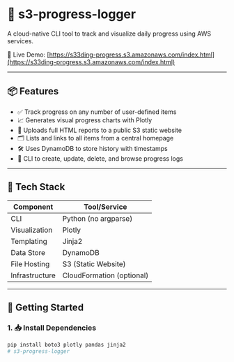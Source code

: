 # 🌱 s3-progress-logger

A cloud-native CLI tool to track and visualize daily progress using AWS services.

🚀 Live Demo: [https://s33ding-progress.s3.amazonaws.com/index.html](https://s33ding-progress.s3.amazonaws.com/index.html)

---

## 📦 Features

- ✅ Track progress on any number of user-defined items
- 📈 Generates visual progress charts with Plotly
- 🧾 Uploads full HTML reports to a public S3 static website
- 🗂️ Lists and links to all items from a central homepage
- 🛠️ Uses DynamoDB to store history with timestamps
- 🧹 CLI to create, update, delete, and browse progress logs

---

## 🔧 Tech Stack

| Component         | Tool/Service           |
|------------------|------------------------|
| CLI              | Python (no argparse)   |
| Visualization    | Plotly                 |
| Templating       | Jinja2                 |
| Data Store       | DynamoDB               |
| File Hosting     | S3 (Static Website)    |
| Infrastructure   | CloudFormation (optional) |

---

## 🚀 Getting Started

### 1. 📥 Install Dependencies

```bash
pip install boto3 plotly pandas jinja2
# s3-progress-logger
